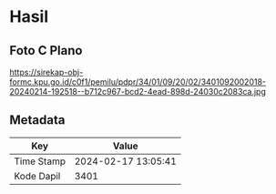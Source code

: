 # Hasil

## Foto C Plano

https://sirekap-obj-formc.kpu.go.id/c0f1/pemilu/pdpr/34/01/09/20/02/3401092002018-20240214-192518--b712c967-bcd2-4ead-898d-24030c2083ca.jpg


## Metadata

| Key        | Value               |
| ---------- | ------------------- |
| Time Stamp | 2024-02-17 13:05:41 |
| Kode Dapil | 3401                |



